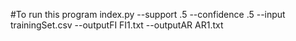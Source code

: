 
#To run this program
index.py --support .5 --confidence .5 --input trainingSet.csv --outputFI FI1.txt --outputAR AR1.txt 